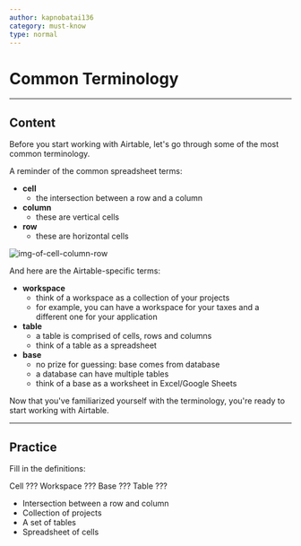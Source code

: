 ```yaml
---
author: kapnobatai136
category: must-know
type: normal
---
```


# Common Terminology


---

## Content

Before you start working with Airtable, let's go through some of the most common terminology.

A reminder of the common spreadsheet terms:

* **cell**
  * the intersection between a row and a column
* **column**
  * these are vertical cells
* **row**
  * these are horizontal cells

![img-of-cell-column-row](https://img.enkipro.com/aa17ac1fa1221c2726e5e80fac1721ef.png)

And here are the Airtable-specific terms:

* **workspace**
  * think of a workspace as a collection of your projects
  * for example, you can have a workspace for your taxes and a different one for your application
* **table**
  * a table is comprised of cells, rows and columns
  * think of a table as a spreadsheet
* **base**
  * no prize for guessing: base comes from database
  * a database can have multiple tables
  * think of a base as a worksheet in Excel/Google Sheets

Now that you've familiarized yourself with the terminology, you're ready to start working with Airtable.


---

## Practice

Fill in the definitions:

Cell       ???
Workspace  ???
Base       ???
Table      ???

* Intersection between a row and column
* Collection of projects
* A set of tables
* Spreadsheet of cells
